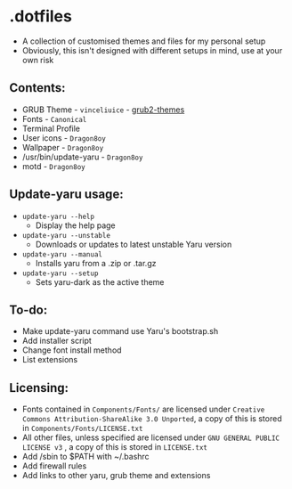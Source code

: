 # .dotfiles
 - A collection of customised themes and files for my personal setup
 - Obviously, this isn't designed with different setups in mind, use at your own risk

## Contents:
 - GRUB Theme - `vinceliuice` - [grub2-themes](https://github.com/vinceliuice/grub2-themes "grub2-themes")
 - Fonts - `Canonical`
 - Terminal Profile
 - User icons - `Dragon8oy`
 - Wallpaper - `Dragon8oy`
 - /usr/bin/update-yaru - `Dragon8oy`
 - motd - `Dragon8oy`

## Update-yaru usage:
 - `update-yaru --help`
   - Display the help page
 - `update-yaru --unstable`
   - Downloads or updates to latest unstable Yaru version
 - `update-yaru --manual`
   - Installs yaru from a .zip or .tar.gz
 - `update-yaru --setup`
   - Sets yaru-dark as the active theme

## To-do:
 - Make update-yaru command use Yaru's bootstrap.sh
 - Add installer script
 - Change font install method
 - List extensions

## Licensing:
 - Fonts contained in `Components/Fonts/` are licensed under `Creative Commons Attribution-ShareAlike 3.0 Unported`, a copy of this is stored in `Components/Fonts/LICENSE.txt`
 - All other files, unless specified are licensed under `GNU GENERAL PUBLIC LICENSE v3` , a copy of this is stored in `LICENSE.txt`
 - Add /sbin to $PATH with ~/.bashrc
 - Add firewall rules
 - Add links to other yaru, grub theme and extensions
